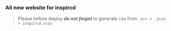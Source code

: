 ### All new website for inspircd

> Please before deploy ***do not forget*** to generate css from ```_scr > _scss > inspircd.scss```